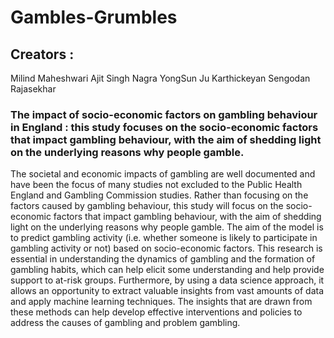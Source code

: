 # Gambles-Grumbles

## Creators :
Milind Maheshwari
Ajit Singh Nagra
YongSun Ju
Karthickeyan Sengodan Rajasekhar

### The impact of socio-economic factors on gambling behaviour in England : this study focuses on the socio-economic factors that impact gambling behaviour, with the aim of shedding light on the underlying reasons why people gamble.

The societal and economic impacts of gambling are well documented and have been the focus of many studies not excluded
to the Public Health England and Gambling Commission studies. Rather than focusing on the factors caused by gambling
behaviour, this study will focus on the socio-economic factors that impact gambling behaviour, with the aim of shedding
light on the underlying reasons why people gamble. The aim of the model is to predict gambling activity (i.e. whether
someone is likely to participate in gambling activity or not) based on socio-economic factors. This research is essential in
understanding the dynamics of gambling and the formation of gambling habits, which can help elicit some understanding
and help provide support to at-risk groups. Furthermore, by using a data science approach, it allows an opportunity to extract
valuable insights from vast amounts of data and apply machine learning techniques. The insights that are drawn from these
methods can help develop effective interventions and policies to address the causes of gambling and problem gambling.



